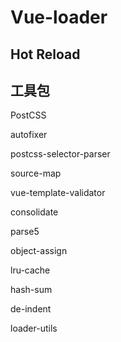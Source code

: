 # Vue-loader

## Hot Reload

## 工具包

PostCSS

autofixer

postcss-selector-parser

source-map

vue-template-validator

consolidate

parse5

object-assign

lru-cache

hash-sum

de-indent

loader-utils